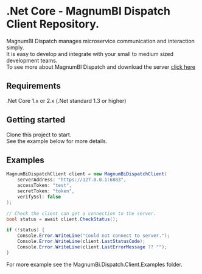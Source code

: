 # .Net Core - MagnumBI Dispatch Client Repository.

MagnumBI Dispatch manages microservice communication and interaction simply.   
It is easy to develop and integrate with your small to medium sized development teams.   
To see more about MagnumBI Dispatch and download the server [click here](https://github.com/OptimalBI/magnumbi-dispatch-server)   

## Requirements

.Net Core 1.x or 2.x (.Net standard 1.3 or higher)

## Getting started

Clone this project to start.  
 See the example below for more details.


## Examples

```csharp
MagnumBiDispatchClient client = new MagnumBiDispatchClient(
    serverAddress: "https://127.0.0.1:6883",
    accessToken: "test",
    secretToken: "token",
    verifySsl: false
);

// Check the client can get a connection to the server.
bool status = await client.CheckStatus();

if (!status) {
    Console.Error.WriteLine("Could not connect to server.");
    Console.Error.WriteLine(client.LastStatusCode);
    Console.Error.WriteLine(client.LastErrorMessage ?? "");
}
```

For more example see the MagnumBi.Dispatch.Client.Examples folder.